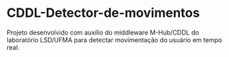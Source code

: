 # CDDL-Detector-de-movimentos

Projeto desenvolvido com auxílio do middleware M-Hub/CDDL do laboratório LSD/UFMA para detectar movimentação do usuário em tempo real.
